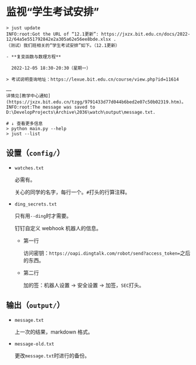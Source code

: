 # 监视“学生考试安排”

```shell
> just update
INFO:root:Got the URL of “12.1更新”: https://jxzx.bit.edu.cn/docs/2022-12/64a5e551792842e2a305a62e56ee8bde.xlsx .
（测试）我们班相关的“学生考试安排”如下。（12.1更新）

- **复变函数与数理方程**

  2022-12-05 18:30-20:30（星期一）

> 考试说明查询地址：https://lexue.bit.edu.cn/course/view.php?id=11614

……
详情见[教学中心通知](https://jxzx.bit.edu.cn/tzgg/9791433d77d044b6bed2e07c50b02319.htm)。
INFO:root:The message was saved to D:\DevelopProjects\Archive\2036\watch\output\message.txt.
```

```shell
# ↓ 查看更多信息
> python main.py --help
> just --list
```

## 设置（`config/`）

- `watches.txt`

  必需有。

  关心的同学的名字，每行一个。`#`打头的行算注释。

- `ding_secrets.txt`

  只有用`--ding`时才需要。

  钉钉自定义 webhook 机器人的信息。

  - 第一行

    访问密钥：`https://oapi.dingtalk.com/robot/send?access_token=`之后的东西。

  - 第二行

    加的签：机器人设置 → 安全设置 → 加签，`SEC`打头。

## 输出（`output/`）

- `message.txt`

  上一次的结果，markdown 格式。

- `message-old.txt`
  
  更改`message.txt`时进行的备份。
